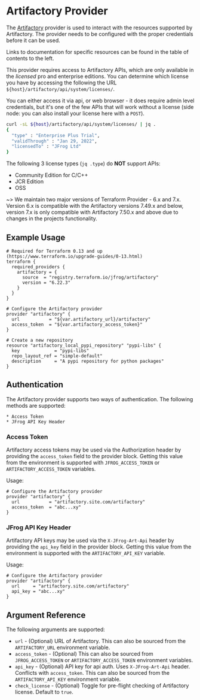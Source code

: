 # Artifactory Provider

The [Artifactory](https://jfrog.com/artifactory/) provider is used to interact with the
resources supported by Artifactory. The provider needs to be configured
with the proper credentials before it can be used.

Links to documentation for specific resources can be found in the table of
contents to the left.

This provider requires access to Artifactory APIs, which are only available in the _licensed_ pro and enterprise editions.
You can determine which license you have by accessing the following the URL
`${host}/artifactory/api/system/licenses/`.

You can either access it via api, or web browser - it does require admin level credentials, but it's one of the few
APIs that will work without a license (side node: you can also install your license here with a `POST`).

```bash
curl -sL ${host}/artifactory/api/system/licenses/ | jq .
{
  "type" : "Enterprise Plus Trial",
  "validThrough" : "Jan 29, 2022",
  "licensedTo" : "JFrog Ltd"
}

```

The following 3 license types (`jq .type`) do **NOT** support APIs:
- Community Edition for C/C++
- JCR Edition
- OSS

~>
We maintain two major versions of Terraform Provider - 6.x and 7.x. Version 6.x is compatible with the Artifactory versions 7.49.x and below,
version 7.x is only compatible with Artifactory 7.50.x and above due to changes in the projects functionality.

## Example Usage
```hcl
# Required for Terraform 0.13 and up (https://www.terraform.io/upgrade-guides/0-13.html)
terraform {
  required_providers {
    artifactory = {
      source  = "registry.terraform.io/jfrog/artifactory"
      version = "6.22.3"
    }
  }
}

# Configure the Artifactory provider
provider "artifactory" {
  url           = "${var.artifactory_url}/artifactory"
  access_token  = "${var.artifactory_access_token}"
}

# Create a new repository
resource "artifactory_local_pypi_repository" "pypi-libs" {
  key             = "pypi-libs"
  repo_layout_ref = "simple-default"
  description     = "A pypi repository for python packages"
}
```

## Authentication
The Artifactory provider supports two ways of authentication. The following methods are supported:

    * Access Token
    * JFrog API Key Header

### Access Token
Artifactory access tokens may be used via the Authorization header by providing the `access_token` field to the provider
block. Getting this value from the environment is supported with `JFROG_ACCESS_TOKEN` or `ARTIFACTORY_ACCESS_TOKEN` variables.

Usage:
```hcl
# Configure the Artifactory provider
provider "artifactory" {
  url           = "artifactory.site.com/artifactory"
  access_token  = "abc...xy"
}
```

### JFrog API Key Header
Artifactory API keys may be used via the `X-JFrog-Art-Api` header by providing the `api_key` field in the provider block.
Getting this value from the environment is supported with the `ARTIFACTORY_API_KEY` variable.

Usage:
```hcl
# Configure the Artifactory provider
provider "artifactory" {
  url     = "artifactory.site.com/artifactory"
  api_key = "abc...xy"
}
```

## Argument Reference

The following arguments are supported:

* `url` - (Optional) URL of Artifactory. This can also be sourced from the `ARTIFACTORY_URL` environment variable.
* `access_token` - (Optional) This can also be sourced from `JFROG_ACCESS_TOKEN` or `ARTIFACTORY_ACCESS_TOKEN` environment variables.
* `api_key` - (Optional) API key for api auth. Uses `X-JFrog-Art-Api` header.
  Conflicts with `access_token`. This can also be sourced from the `ARTIFACTORY_API_KEY` environment variable.
* `check_license` - (Optional) Toggle for pre-flight checking of Artifactory license. Default to `true`.
